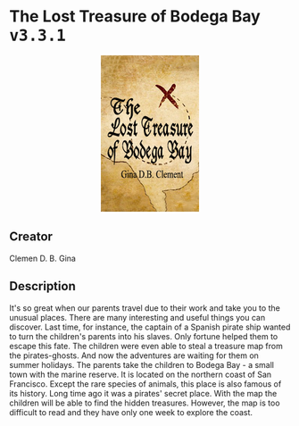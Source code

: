 
# The Lost Treasure of Bodega Bay <kbd>v3.3.1</kbd>

<center>
  <img src="./cover-1024.jpg"/>
</center>

## Creator
Clemen D. B. Gina

## Description
<p>It's so great when our parents travel due to their work and take you to the unusual places. There are many interesting and useful things you can discover. Last time, for instance, the captain of a Spanish pirate ship wanted to turn the children's parents into his slaves. Only fortune helped them to escape this fate. The children were even able to steal a treasure map from the pirates-ghosts. And now the adventures are waiting for them on summer holidays. The parents take the children to Bodega Bay - a small town with the marine reserve. It is located on the northern coast of San Francisco. Except the rare species of animals, this place is also famous of its history. Long time ago it was a pirates' secret place. With the map the children will be able to find the hidden treasures. However, the map is too difficult to read and they have only one week to explore the coast.</p>
